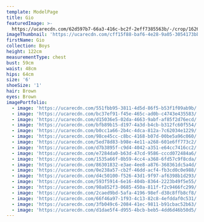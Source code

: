 ```yaml
---
template: ModelPage
title: Gio
featuredImage: >-
  https://ucarecdn.com/62d597b7-66a3-416c-bc2f-2eff7385563b/-/crop/1626x1796/0,0/-/preview/
imageThumbnail: 'https://ucarecdn.com/cff15f88-baf6-4e28-9a05-3054173bb806/'
firstName: Gio
collection: Boys
height: 122cm
measurementType: chest
bust: 59cm
waist: 48cm
hips: 64cm
size: '6'
shoeSize: '1'
hair: Brown
eyes: Brown
imagePortfolio:
  - image: 'https://ucarecdn.com/551fbb95-3811-4d5d-86f5-b53f1f09ab9b/'
  - image: 'https://ucarecdn.com/bc37ef91-f45e-465c-ad0b-c4743e435583/'
  - image: 'https://ucarecdn.com/d15036e5-02da-4663-9abf-af85f2d76ecd/'
  - image: 'https://ucarecdn.com/bfb89b15-d197-4a3d-b4cb-b312fc60f554/'
  - image: 'https://ucarecdn.com/b0cc1a66-2b4c-4dca-812a-7c62034e1229/'
  - image: 'https://ucarecdn.com/98ce45cc-c8bc-4168-b07d-00be5a96c060/'
  - image: 'https://ucarecdn.com/5ed78d83-b98e-4e11-a268-601e6ff773c2/'
  - image: 'https://ucarecdn.com/d7b3895f-c9d4-4042-a351-e64cc7416cc2/'
  - image: 'https://ucarecdn.com/e7284da0-b63d-47cd-9586-cccd072484a6/'
  - image: 'https://ucarecdn.com/1535a66f-0b59-4cc4-a368-6fd57c9f8cda/'
  - image: 'https://ucarecdn.com/86301832-e3ae-4ee8-a876-368361dc5a4d/'
  - image: 'https://ucarecdn.com/0e238a57-cb2f-46dd-acf4-fb3cd0c0e988/'
  - image: 'https://ucarecdn.com/d4c50100-f526-43d1-9f97-af6398b1d293/'
  - image: 'https://ucarecdn.com/593f5914-6e16-404b-8364-2223b49f5e55/'
  - image: 'https://ucarecdn.com/98a852f3-0685-450a-811f-f2c9466fc299/'
  - image: 'https://ucarecdn.com/2caed9bd-5afa-4196-98ef-d38c8ffb8cf8/'
  - image: 'https://ucarecdn.com/66f46a97-1f93-4c13-82c8-4efddaf0c531/'
  - image: 'https://ucarecdn.com/3fb049c6-2084-41ec-9811-b91cbac52b63/'
  - image: 'https://ucarecdn.com/d1dae5f4-d955-4bcb-beb5-4dd6d46b50d5/'
---
```


